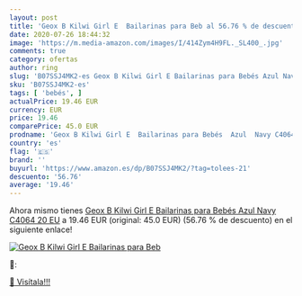 ```yaml
---
layout: post
title: 'Geox B Kilwi Girl E  Bailarinas para Beb al 56.76 % de descuento'
date: 2020-07-26 18:44:32
image: 'https://m.media-amazon.com/images/I/414Zym4H9FL._SL400_.jpg'
comments: true
category: ofertas
author: ring
slug: 'B07SSJ4MK2-es Geox B Kilwi Girl E Bailarinas para Bebés Azul Navy C4064...'
sku: 'B07SSJ4MK2-es'
tags: [ 'bebés', ]
actualPrice: 19.46 EUR
currency: EUR
price: 19.46
comparePrice: 45.0 EUR
prodname: 'Geox B Kilwi Girl E  Bailarinas para Bebés  Azul  Navy C4064   20 EU'
country: 'es'
flag: '🇪🇸'
brand: ''
buyurl: 'https://www.amazon.es/dp/B07SSJ4MK2/?tag=tolees-21'
descuento: '56.76'
average: '19.46'
---
```


Ahora mismo tienes [Geox B Kilwi Girl E  Bailarinas para Bebés  Azul  Navy C4064   20 EU](https://www.amazon.es/dp/B07SSJ4MK2/?tag=tolees-21) a 19.46 EUR (original: 45.0 EUR) (56.76 %  de descuento) en el siguiente enlace!

[![Geox B Kilwi Girl E  Bailarinas para Beb](https://m.media-amazon.com/images/I/414Zym4H9FL._SL400_.jpg)](https://www.amazon.es/dp/B07SSJ4MK2/?tag=tolees-21)

🔎:


[🛒 Visítala!!!](https://www.amazon.es/dp/B07SSJ4MK2/?tag=tolees-21)
